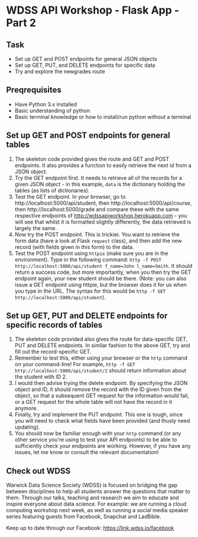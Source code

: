 # WDSS API Workshop - Flask App - Part 2

## Task
- Set up GET and POST endpoints for general JSON objects
- Set up GET, PUT, and DELETE endpoints for specific data
- Try and explore the newgrades route

## Preqrequisites

- Have Python 3.x installed
- Basic understanding of python
- Basic terminal knowledge or how to install/run python without a terminal

## Set up GET and POST endpoints for general tables

1. The skeleton code provided gives the route and GET and POST endpoints. It also provides a function to easily retrieve the next id from a JSON object.
2. Try the GET endpoint first. It needs to retrieve all of the records for a given JSON object - in this example, `data` is the dictionary holding the tables (as lists of dictionaries).
3. Test the GET endpoint. In your browser, go to http://localhost:5000/api/student, then http://localhost:5000/api/course, then http://localhost:5000/grade and compare these with the same respective endpoints of http://wdssapiworkshop.herokuapp.com - you will see that whilst it is formatted slightly differently, the data retrieved is largely the same.
4. Now try the POST endpoint. This is trickier. You want to retrieve the form data (have a look at Flask `request` class), and then add the new record (with fields given in this form) to the data.
5. Test the POST endpoint using `httpie` (make sure you are in the environment). Type in the following command: `http -f POST http://localhost:5000/api/student f_name=John l_name=Smith`. It should return a success code, but more importantly, when you then try the GET endpoint again, your new student should be there. (Note: you can also issue a GET endpoint using httpie, but the browser does it for us when you type in the URL. The syntax for this would be `http -f GET http://localhost:5000/api/student`).

## Set up GET, PUT and DELETE endpoints for specific records of tables

1. The skeleton code provided also gives the route for data-specific GET, PUT and DELETE endpoints. In similar fashion to the above GET, try and fill out the record-specific GET.
2. Remember to test this, either using your browser or the `http` command on your command-line! For example, `http -f GET http://localhost:5000/api/student/2` should return information about the student with ID 2.
3. I would then advise trying the delete endpoint. By specifying the JSON object and ID, it should remove the record with the ID given from the object, so that a subsequent GET request for the information would fail, or a GET request for the whole table will not have the record in it anymore.
4. Finally, try and implement the PUT endpoint. This one is tough, since you will need to check what fields have been provided (and thusly need updating).
5. You should now be familiar enough with your `http` command (or any other service you're using to test your API endpoints) to be able to sufficiently check your endpoints are working. However, if you have any issues, let me know or consult the relevant documentation!

## Check out WDSS
Warwick Data Science Society (WDSS) is focused on bridging the gap between disciplines to help all students answer the questions that matter to them. Through our talks, teaching and research we aim to educate and inspire everyone about data science. For example: we are running a cloud computing workshop next week, as well as running a social media speaker series featuring guests from Facebook, Snapchat and LadBible.

Keep up to date through our Facebook: https://link.wdss.io/facebook
